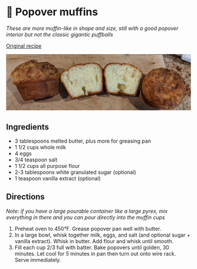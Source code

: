 # 🧁 Popover muffins

*These are more muffin-like in shape and size, still with a good popover
interior but not the classic gigantic puffballs*

[Original
recipe](https://www.seriouseats.com/recipes/2012/03/popover-recipe.html)

![muffins](../pics/popovers.jpg)

## Ingredients

- 3 tablespoons melted butter, plus more for greasing pan
- 1 1/2 cups whole milk
- 4 eggs
- 3/4 teaspoon salt
- 1 1/2 cups all purpose flour
- 2-3 tablespoons white granulated sugar (optional)
- 1 teaspoon vanilla extract (optional)

## Directions

*Note: if you have a large pourable container like a large pyrex, mix everything
in there and you can pour directly into the muffin cups*

1. Preheat oven to 450°F. Grease popover pan well with butter.
2. In a large bowl, whisk together milk, eggs, and salt (and optional sugar +
   vanilla extract). Whisk in butter. Add flour and whisk until smooth.
3. Fill each cup 2/3 full with batter. Bake popovers until golden, 30 minutes.
   Let cool for 5 minutes in pan then turn out onto wire rack. Serve
   immediately.
